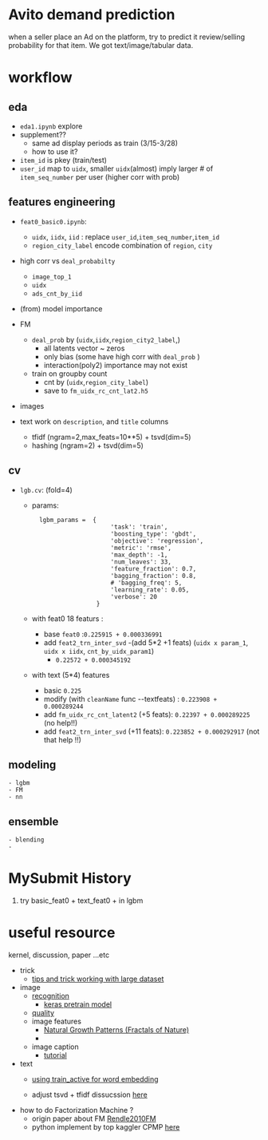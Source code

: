# Avito demand prediction 

when a seller place an Ad on the platform, try to predict it review/selling probability for that item. We got text/image/tabular data.

# workflow 

## eda 
- `eda1.ipynb` explore
- supplement?? 
    - same ad display periods as train (3/15-3/28) 
    - how to use it?
- `item_id` is pkey (train/test)
- `user_id` map to `uidx`, smaller `uidx`(almost) imply larger # of `item_seq_number` per user (higher corr with prob)

## features engineering
- `feat0_basic0.ipynb`: 
    - `uidx`, `iidx`, `iid` : replace `user_id`,`item_seq_number`,`item_id`
    - `region_city_label` encode combination of `region`, `city`
- high corr vs `deal_probabilty`
    - `image_top_1` 
    - `uidx`
    - `ads_cnt_by_iid`

- (from) model importance 
- FM 
     - `deal_prob` by (`uidx`,`iidx`,`region_city2_label`,)
        - all latents vector ~ zeros 
        - only bias (some have high corr with `deal_prob` )
        - interaction(poly2) importance may not exist
     - train on groupby count 
        - cnt by (`uidx`,`region_city_label`)
        - save to `fm_uidx_rc_cnt_lat2.h5`
- images 
- text 
    work on `description`, and `title` columns
    - tfidf (ngram=2,max_feats=10**5) + tsvd(dim=5)
    - hashing (ngram=2) + tsvd(dim=5) 

## cv
- `lgb.cv`: (fold=4)
    - params:       

            lgbm_params =  {
                                'task': 'train',
                                'boosting_type': 'gbdt',
                                'objective': 'regression',
                                'metric': 'rmse',    
                                'max_depth': -1,
                                'num_leaves': 33,
                                'feature_fraction': 0.7,
                                'bagging_fraction': 0.8,
                                # 'bagging_freq': 5,
                                'learning_rate': 0.05,
                                'verbose': 20
                            }  
        
    - with feat0 18 featurs :
        - base `feat0` :`0.225915 + 0.000336991`
        - add `feat2_trn_inter_svd` 
            -(add 5*2 +1 feats)
            (`uidx x param_1`, `uidx x iidx`, `cnt_by_uidx_param1`)
            -  `0.22572 + 0.000345192`

    - with text (5*4) features 
        - basic `0.225`
        - modify (with `cleanName` func --textfeats) : `0.223908 + 0.000289244`
        - add `fm_uidx_rc_cnt_latent2` (+5 feats): `0.22397 + 0.000289225` (no help!!)
        - add `feat2_trn_inter_svd` (+11 feats): `0.223852 + 0.000292917` (not that help !!)
        
        
## modeling 
    - lgbm
    - FM
    - nn 

## ensemble 
    - blending 
    - 

# MySubmit History
1. try basic_feat0 + text_feat0 +  in lgbm
# useful resource
kernel, discussion, paper ...etc
- trick
    - [tips and trick working with large dataset](https://www.kaggle.com/frankherfert/tips-tricks-for-working-with-large-datasets/code)
-  image
    - [recognition](https://www.kaggle.com/wesamelshamy/ad-image-recognition-and-quality-scoring/code)
        - [keras pretrain model](https://www.kaggle.com/gaborfodor/keras-pretrained-models)
    - [quality](https://www.kaggle.com/shivamb/ideas-for-image-features-and-image-quality)
    - image features 
        - [Natural Growth Patterns (Fractals of Nature)](https://www.kaggle.com/the1owl/natural-growth-patterns-fractals-of-nature/code)
        - 
    - image caption 
        - [tutorial](https://machinelearningmastery.com/develop-a-deep-learning-caption-generation-model-in-python/)
- text
    - [using train_active for word embedding](https://www.kaggle.com/christofhenkel/using-train-active-for-training-word-embeddings/code)

    - adjust tsvd + tfidf dissucssion [here](https://www.kaggle.com/c/avito-demand-prediction/discussion/56798)
- how to do Factorization Machine ?
    - origin paper about FM [Rendle2010FM](https://www.csie.ntu.edu.tw/~b97053/paper/Rendle2010FM.pdf)
    - python implement by top kaggler CPMP [here](https://www.ibm.com/developerworks/community/blogs/jfp/entry/Implementing_Libfm_in_Keras?lang=en_us)
    